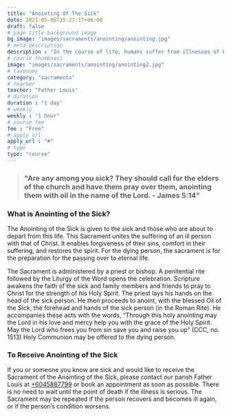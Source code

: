 ```yaml
---
title: "Anointing Of The Sick"
date: 2021-05-06T15:27:17+06:00
draft: false
# page title background image
bg_image: "images/sacraments/anointing/anointing.jpg"
# meta description
description : "In the course of life, humans suffer from illnesses of body, mind and spirit. The Sacrament of Anointing confers the healing touch of God on the sick and forgives sin. Sometimes the sacrament restores a person to full health. Sometimes it prepares a person to accept the reality of death, which is a necessary part of human life. In the case of imminent death, the Eucharist is offered as Viaticum, food for the journey to the Father."
# course thumbnail
image: "images/sacraments/anointing/anointing2.jpg"
# taxonomy
category: "sacraments"
# teacher
teacher: "Father Louis"
# duration
duration : "1 day"
# weekly
weekly : "1 hour"
# course fee
fee : "Free"
# apply url
apply_url : "#"
# type
type: "course"
---
```


> ### "Are any among you sick? They should call for the elders of the church and have them pray over them, anointing them with oil in the name of the Lord. - James 5:14"

### What is Anointing of the Sick?
The Anointing of the Sick is given to the sick and those who are about to depart from this life. This Sacrament unites the suffering of an ill person with that of Christ. It enables forgiveness of their sins, comfort in their suffering, and restores the spirit. For the dying person, the sacrament is for the preparation for the passing over to eternal life.


The Sacrament is administered by a priest or bishop. A penitential rite followed by the Liturgy of the Word opens the celebration. Scripture awakens the faith of the sick and family members and friends to pray to Christ for the strength of his Holy Spirit. The priest lays his hands on the head of the sick person. He then proceeds to anoint, with the blessed Oil of the Sick, the forehead and hands of the sick person (in the Roman Rite). He accompanies these acts with the words, “Through this holy anointing may the Lord in his love and mercy help you with the grace of the Holy Spirit. May the Lord who frees you from sin save you and raise you up” (CCC, no. 1513) Holy Communion may be offered to the dying person.


### To Receive Anointing of the Sick
If you or someone you know are sick and would like to receive the Sacrament of the Anointing of the Sick, please contact our parish Father Louis at [+6045887799](tel:+6045887799) or book an appointment as soon as possible. There is no need to wait until the point of death if the illness is serious. The Sacrament may be repeated if the person recovers and becomes ill again, or if the person’s condition worsens.
